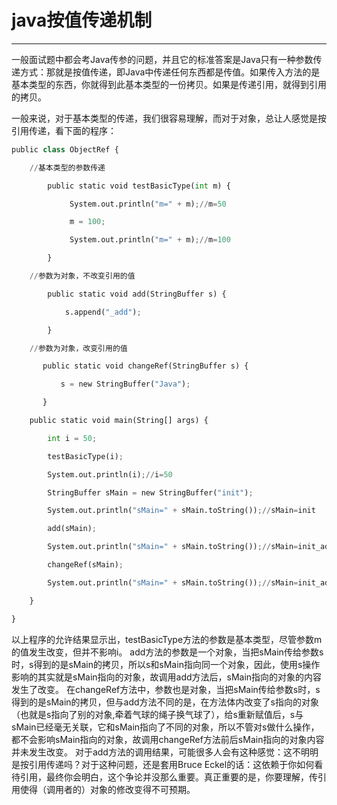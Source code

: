 #  java按值传递机制 

------
一般面试题中都会考Java传参的问题，并且它的标准答案是Java只有一种参数传递方式：那就是按值传递，即Java中传递任何东西都是传值。如果传入方法的是基本类型的东西，你就得到此基本类型的一份拷贝。如果是传递引用，就得到引用的拷贝。

一般来说，对于基本类型的传递，我们很容易理解，而对于对象，总让人感觉是按引用传递，看下面的程序：
    



```python
public class ObjectRef {

    //基本类型的参数传递

        public static void testBasicType(int m) {

             System.out.println("m=" + m);//m=50

             m = 100;

             System.out.println("m=" + m);//m=100

        }

    //参数为对象，不改变引用的值

        public static void add(StringBuffer s) {

            s.append("_add");

        }

    //参数为对象，改变引用的值

       public static void changeRef(StringBuffer s) {

           s = new StringBuffer("Java");

       }

    public static void main(String[] args) {

        int i = 50;

        testBasicType(i);

        System.out.println(i);//i=50

        StringBuffer sMain = new StringBuffer("init");

        System.out.println("sMain=" + sMain.toString());//sMain=init

        add(sMain);

        System.out.println("sMain=" + sMain.toString());//sMain=init_add

        changeRef(sMain);

        System.out.println("sMain=" + sMain.toString());//sMain=init_add

    }

}
```

以上程序的允许结果显示出，testBasicType方法的参数是基本类型，尽管参数m的值发生改变，但并不影响i。
add方法的参数是一个对象，当把sMain传给参数s时，s得到的是sMain的拷贝，所以s和sMain指向同一个对象，因此，使用s操作影响的其实就是sMain指向的对象，故调用add方法后，sMain指向的对象的内容发生了改变。
在changeRef方法中，参数也是对象，当把sMain传给参数s时，s得到的是sMain的拷贝，但与add方法不同的是，在方法体内改变了s指向的对象（也就是s指向了别的对象,牵着气球的绳子换气球了），给s重新赋值后，s与sMain已经毫无关联，它和sMain指向了不同的对象，所以不管对s做什么操作，都不会影响sMain指向的对象，故调用changeRef方法前后sMain指向的对象内容并未发生改变。
对于add方法的调用结果，可能很多人会有这种感觉：这不明明是按引用传递吗？对于这种问题，还是套用Bruce Eckel的话：这依赖于你如何看待引用，最终你会明白，这个争论并没那么重要。真正重要的是，你要理解，传引用使得（调用者的）对象的修改变得不可预期。
  
  
  
  